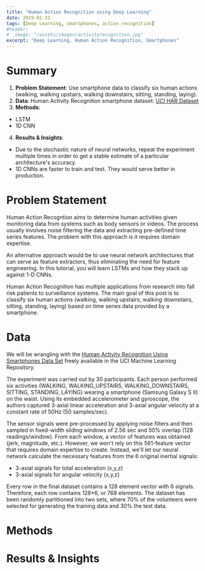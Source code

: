 ```yaml
---
title: "Human Action Recognition using Deep Learning"
date: 2019-01-31
tags: [Deep Learning, smartphones, action recognition]
#header:
#  image: "/assets/images/activityrecognition.jpg"
excerpt: "Deep Learning, Human Action Recognition, Smartphones"
---
```


# Summary 

1. **Problem Statement**: Use smartphone data to classify six human actions (walking, walking upstairs, walking downstairs, sitting, standing, laying).
2. **Data**: Human Activity Recognition smartphone dataset: [UCI HAR Dataset](https://archive.ics.uci.edu/ml/machine-learning-databases/00240/UCI%20HAR%20Dataset.zip)
3. **Methods**: 
* LSTM
* 1D CNN
4. **Results & Insights**:
* Due to the stochastic nature of neural networks, repeat the experiment multiple times in order to get a stable estimate of a particular architecture's accuracy.
* 1D CNNs are faster to train and test. They would serve better in production.

# Problem Statement

Human Action Recogntion aims to determine human activities given monitoring data from systems such as body sensors or videos. The process usually involves noise filtering the data and extracting pre-defined time series features. The problem with this approach is it requires domain expertise.

An alternative approach would be to use neural network architectures that can serve as feature extractors, thus eliminating the need for feature engineering. In this tutorial, you will learn LSTMs and how they stack up against 1-D CNNs.

Human Action Recognition has multiple applications from research into fall risk patients to surveillance systems. The main goal of this post is to classify six human actions (walking, walking upstairs, walking downstairs, sitting, standing, laying) based on time series data provided by a smartphone. 

# Data

We will be wrangling with the [Human Activity Recognition Using Smartphones Data Set](https://archive.ics.uci.edu/ml/machine-learning-databases/00240/UCI%20HAR%20Dataset.zip) freely available in the UCI Machine Learning Repository.

The experiment was carried out by 30 participants. Each person performed six activities (WALKING, WALKING_UPSTAIRS, WALKING_DOWNSTAIRS, SITTING, STANDING, LAYING) wearing a smartphone (Samsung Galaxy S II) on the waist. Using its embedded accelerometer and gyroscope, the authors captured 3-axial linear acceleration and 3-axial angular velocity at a constant rate of 50Hz (50 samples/sec). 

The sensor signals were pre-processed by applying noise filters and then sampled in fixed-width sliding windows of 2.56 sec and 50% overlap (128 readings/window). From each window, a vector of features was obtained (jerk, magnitude, etc.). However, we won't rely on this 561-feature vector that requires domain expertise to create. Instead, we'll let our neural network calculate the necessary features from the 6 original inertial signals:
* 3-axial signals for total acceleration (x,y,z)
* 3-axial signals for angular velocity (x,y,z)

Every row in the final dataset contains a 128 element vector with 6 signals. Therefore, each row contains 128*6, or 768 elements. The dataset has been randomly partitioned into two sets, where 70% of the volunteers were selected for generating the training data and 30% the test data. 

# Methods

# Results & Insights

